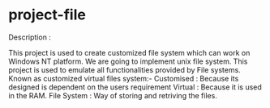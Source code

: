 # project-file

Description :

This project is used to create customized file system which can work on Windows NT platform. We are going to implement unix file system. This project is used to emulate all functionalities provided by File systems.
Known as customized virtual files system:-
Customised : Because its designed is dependent on the users requirement
Virtual : Because it is used in the RAM.
File System : Way of storing and retriving the files.

